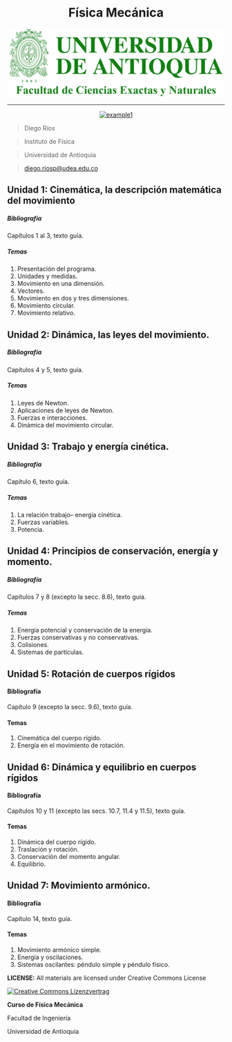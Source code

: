<h1 align="center"> Física Mecánica</h1>
<p align="center">
  <img src="./UdeA-Logo.png" width="500px" alt="UdeA"/>
</p>
<div align="center">

<hr>

  <a href="https://github.com/diego-riosp/mechanics-202502/releases/latest">![example1](https://img.shields.io/badge/slides-latest_version-brightgreen.svg?style=for-the-badge&logo=github)</a>

</div>



> Diego Ríos

> Instituto de Física

> Universidad de Antioquia

> diego.riosp@udea.edu.co


## Unidad 1: Cinemática, la descripción matemática del movimiento

##### Bibliografía
Capítulos 1 al 3, texto guía.

##### Temas
1. Presentación del programa.
2. Unidades y medidas.
3. Movimiento en una dimensión.
4. Vectores.
5. Movimiento en dos y tres dimensiones.
6. Movimiento circular.
7. Movimiento relativo.

## Unidad 2: Dinámica, las leyes del movimiento.

##### Bibliografía
Capítulos 4 y 5, texto guía.

##### Temas
1. Leyes de Newton.
2. Aplicaciones de leyes de Newton.
3. Fuerzas e interacciones.
4. Dinámica del movimiento circular.


## Unidad 3: Trabajo y energía cinética.

##### Bibliografía
Capítulo 6, texto guía.

##### Temas
1. La relación trabajo– energía cinética.
2. Fuerzas variables.
3. Potencia.

## Unidad 4: Principios de conservación, energía y momento.

##### Bibliografía
Capítulos 7 y 8 (excepto la secc. 8.6), texto guía.

##### Temas
1. Energía potencial y conservación de la energía.
2. Fuerzas conservativas y no conservativas.
3. Colisiones.
4. Sistemas de partículas.

## Unidad 5: Rotación de cuerpos rígidos

#### Bibliografía
Capítulo 9 (excepto la secc. 9.6), texto guía.

#### Temas
1. Cinemática del cuerpo rígido.
2. Energía en el movimiento de rotación.

## Unidad 6: Dinámica y equilibrio en cuerpos rígidos

#### Bibliografía
Capítulos 10 y 11 (excepto las secs. 10.7, 11.4 y 11.5), texto guía.

#### Temas
1. Dinámica del cuerpo rígido.
2. Traslación y rotación.
3. Conservación del momento angular.
4. Equilibrio.

## Unidad 7: Movimiento armónico.

#### Bibliografía
Capítulo 14, texto guía.

#### Temas
1. Movimiento armónico simple.
2. Energía y oscilaciones.
3. Sistemas oscilantes: péndulo simple y péndulo físico.


__LICENSE:__ All materials are licensed under Creative Commons License

[![Creative Commons Lizenzvertrag](https://i.creativecommons.org/l/by-sa/4.0/88x31.png)](http://creativecommons.org/licenses/by-sa/4.0/) 

__Curso de Física Mecánica__

Facultad de Ingeniería

Universidad de Antioquia
